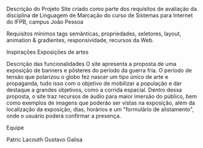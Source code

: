Descrição do Projeto
Site criado como parte dos requisitos de avaliação da disciplina de Linguagem de Marcação do curso de Sistemas para Internet do IFPB, campus João Pessoa

Requisitos mínimos
tags semânticas, propriedades, seletores, layout, animation & gradientes, responsividade, recursos da Web.

Inspirações
Exposições de artes

Descrição das funcionalidades
O site apresenta a proposta de uma exposição de banners e pôsteres do período da guerra fria. O período de tensão que polarizou o globo fez nascer um tipo único de arte e propaganda, tudo isso com o objetivo de mobilizar a população e dar destaque a grandes objetivos, como a corrida espacial.
Dentro dessa proposta, o site traz recursos de áudio para maior imersão do público, bem como exemplos de imagens que poderão ser vistas na exposição, além da localização da exposição, dias, horários e um "formulário de alistamento", onde o usuário poderá confirmar a presença.

Equipe

Patric Lacouth
Gustavo Galisa
